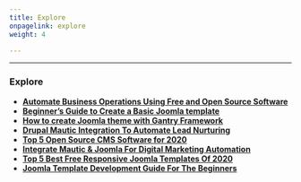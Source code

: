 ```yaml
---
title: Explore
onpagelink: explore
weight: 4

---
```


* * *

### Explore

*   **[Automate Business Operations Using Free and Open Source Software](https://blog.containerize.com/2020/08/27/automate-business-operations-using-open-source-software/)**
*   **[Beginner’s Guide to Create a Basic Joomla template](https://blog.containerize.com/2021/01/22/beginners-guide-to-create-a-basic-joomla-template/)**
*   **[How to create Joomla theme with Gantry Framework](https://blog.containerize.com/2020/10/16/how-to-create-joomla-theme-with-gantry-framework/)**
*   **[Drupal Mautic Integration To Automate Lead Nurturing](https://blog.containerize.com/2020/10/14/mautic-and-drupal-integration-to-automate-lead-nurturing/)**
*   **[Top 5 Open Source CMS Software for 2020](https://blog.containerize.com/2020/10/12/top-5-open-source-cms-software-for-2020/)**
*   **[Integrate Mautic & Joomla For Digital Marketing Automation](https://blog.containerize.com/2020/10/09/integrate-mautic-with-joomla-for-marketing-automation/)**
*   **[Top 5 Best Free Responsive Joomla Templates Of 2020](https://blog.containerize.com/2020/10/09/top-5-best-free-responsive-joomla-templates-of-2020/)**
*   **[Joomla Template Development Guide For The Beginners](https://blog.containerize.com/2020/09/29/responsive-joomla-templates-tutorial/)**

